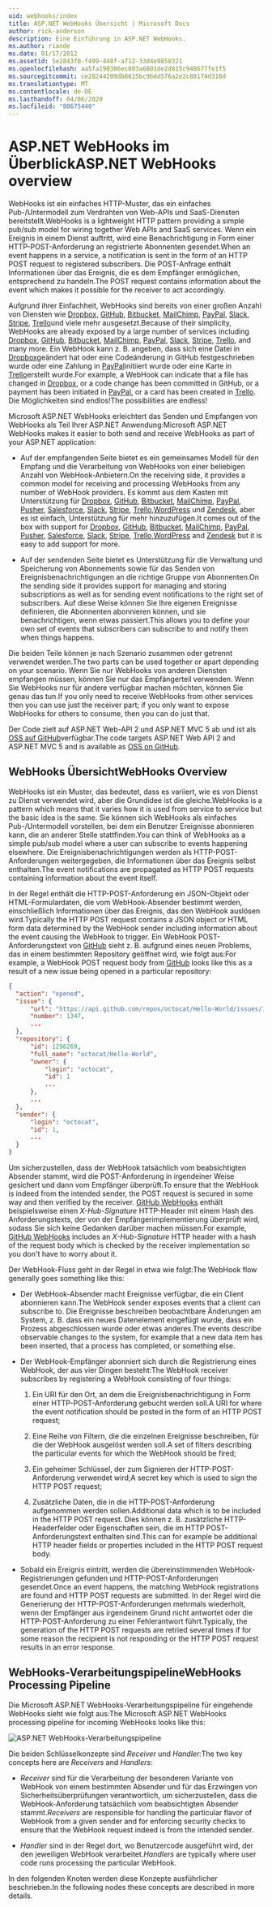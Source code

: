 ```yaml
---
uid: webhooks/index
title: ASP.NET WebHooks Übersicht | Microsoft Docs
author: rick-anderson
description: Eine Einführung in ASP.NET WebHooks.
ms.author: riande
ms.date: 01/17/2012
ms.assetid: 5e2843f0-f499-448f-a712-33d4e9858321
ms.openlocfilehash: aa5fa190386ec803a6801de2d815c948677fe1f5
ms.sourcegitcommit: ce28244209db8615bc9bdd576a2e2c88174d318d
ms.translationtype: MT
ms.contentlocale: de-DE
ms.lasthandoff: 04/06/2020
ms.locfileid: "80675440"
---
```

# <a name="aspnet-webhooks-overview"></a><span data-ttu-id="6ab88-103">ASP.NET WebHooks im Überblick</span><span class="sxs-lookup"><span data-stu-id="6ab88-103">ASP.NET WebHooks overview</span></span>

<span data-ttu-id="6ab88-104">WebHooks ist ein einfaches HTTP-Muster, das ein einfaches Pub-/Untermodell zum Verdrahten von Web-APIs und SaaS-Diensten bereitstellt.</span><span class="sxs-lookup"><span data-stu-id="6ab88-104">WebHooks is a lightweight HTTP pattern providing a simple pub/sub model for wiring together Web APIs and SaaS services.</span></span> <span data-ttu-id="6ab88-105">Wenn ein Ereignis in einem Dienst auftritt, wird eine Benachrichtigung in Form einer HTTP-POST-Anforderung an registrierte Abonnenten gesendet.</span><span class="sxs-lookup"><span data-stu-id="6ab88-105">When an event happens in a service, a notification is sent in the form of an HTTP POST request to registered subscribers.</span></span> <span data-ttu-id="6ab88-106">Die POST-Anfrage enthält Informationen über das Ereignis, die es dem Empfänger ermöglichen, entsprechend zu handeln.</span><span class="sxs-lookup"><span data-stu-id="6ab88-106">The POST request contains information about the event which makes it possible for the receiver to act accordingly.</span></span>

<span data-ttu-id="6ab88-107">Aufgrund ihrer Einfachheit, WebHooks sind bereits von einer großen Anzahl von Diensten wie [Dropbox,](http://dropbox.com/) [GitHub](https://www.github.com/), [Bitbucket,](https://bitbucket.org/) [MailChimp](http://www.mailchimp.com/), [PayPal](http://www.paypal.com/), [Slack](http://www.slack.com), [Stripe](http://www.stripe.com), [Trello](http://www.trello.com/)und viele mehr ausgesetzt.</span><span class="sxs-lookup"><span data-stu-id="6ab88-107">Because of their simplicity, WebHooks are already exposed by a large number of services including [Dropbox](http://dropbox.com/), [GitHub](https://www.github.com/), [Bitbucket](https://bitbucket.org/), [MailChimp](http://www.mailchimp.com/), [PayPal](http://www.paypal.com/), [Slack](http://www.slack.com), [Stripe](http://www.stripe.com), [Trello](http://www.trello.com/), and many more.</span></span> <span data-ttu-id="6ab88-108">Ein WebHook kann z. B. angeben, dass sich eine Datei in [Dropbox](http://dropbox.com/)geändert hat oder eine Codeänderung in GitHub festgeschrieben wurde oder eine Zahlung in [PayPal](http://www.paypal.com/)initiiert wurde oder eine Karte in [Trello](http://www.trello.com/)erstellt wurde.</span><span class="sxs-lookup"><span data-stu-id="6ab88-108">For example, a WebHook can indicate that a file has changed in [Dropbox](http://dropbox.com/), or a code change has been committed in GitHub, or a payment has been initiated in [PayPal](http://www.paypal.com/), or a card has been created in [Trello](http://www.trello.com/).</span></span> <span data-ttu-id="6ab88-109">Die Möglichkeiten sind endlos!</span><span class="sxs-lookup"><span data-stu-id="6ab88-109">The possibilities are endless!</span></span>

<span data-ttu-id="6ab88-110">Microsoft ASP.NET WebHooks erleichtert das Senden und Empfangen von WebHooks als Teil Ihrer ASP.NET Anwendung:</span><span class="sxs-lookup"><span data-stu-id="6ab88-110">Microsoft ASP.NET WebHooks makes it easier to both send and receive WebHooks as part of your ASP.NET application:</span></span>

* <span data-ttu-id="6ab88-111">Auf der empfangenden Seite bietet es ein gemeinsames Modell für den Empfang und die Verarbeitung von WebHooks von einer beliebigen Anzahl von WebHook-Anbietern.</span><span class="sxs-lookup"><span data-stu-id="6ab88-111">On the receiving side, it provides a common model for receiving and processing WebHooks from any number of WebHook providers.</span></span> <span data-ttu-id="6ab88-112">Es kommt aus dem Kasten mit Unterstützung für [Dropbox](http://dropbox.com/), [GitHub](https://www.github.com/), [Bitbucket](https://bitbucket.org/), [MailChimp](http://www.mailchimp.com/), [PayPal](http://www.paypal.com/), [Pusher](http://www.pusher.com), [Salesforce](http://www.salesforce.com), [Slack](http://www.slack.com), [Stripe](http://www.stripe.com), [Trello](http://www.trello.com/),[WordPress](http://www.wordpress.com) und [Zendesk,](https://www.zendesk.com/) aber es ist einfach, Unterstützung für mehr hinzuzufügen.</span><span class="sxs-lookup"><span data-stu-id="6ab88-112">It comes out of the box with support for [Dropbox](http://dropbox.com/), [GitHub](https://www.github.com/), [Bitbucket](https://bitbucket.org/), [MailChimp](http://www.mailchimp.com/), [PayPal](http://www.paypal.com/), [Pusher](http://www.pusher.com), [Salesforce](http://www.salesforce.com), [Slack](http://www.slack.com), [Stripe](http://www.stripe.com), [Trello](http://www.trello.com/),[WordPress](http://www.wordpress.com) and [Zendesk](https://www.zendesk.com/) but it is easy to add support for more.</span></span>

* <span data-ttu-id="6ab88-113">Auf der sendenden Seite bietet es Unterstützung für die Verwaltung und Speicherung von Abonnements sowie für das Senden von Ereignisbenachrichtigungen an die richtige Gruppe von Abonnenten.</span><span class="sxs-lookup"><span data-stu-id="6ab88-113">On the sending side it provides support for managing and storing subscriptions as well as for sending event notifications to the right set of subscribers.</span></span> <span data-ttu-id="6ab88-114">Auf diese Weise können Sie Ihre eigenen Ereignisse definieren, die Abonnenten abonnieren können, und sie benachrichtigen, wenn etwas passiert.</span><span class="sxs-lookup"><span data-stu-id="6ab88-114">This allows you to define your own set of events that subscribers can subscribe to and notify them when things happens.</span></span>

<span data-ttu-id="6ab88-115">Die beiden Teile können je nach Szenario zusammen oder getrennt verwendet werden.</span><span class="sxs-lookup"><span data-stu-id="6ab88-115">The two parts can be used together or apart depending on your scenario.</span></span> <span data-ttu-id="6ab88-116">Wenn Sie nur WebHooks von anderen Diensten empfangen müssen, können Sie nur das Empfängerteil verwenden. Wenn Sie WebHooks nur für andere verfügbar machen möchten, können Sie genau das tun.</span><span class="sxs-lookup"><span data-stu-id="6ab88-116">If you only need to receive WebHooks from other services then you can use just the receiver part; if you only want to expose WebHooks for others to consume, then you can do just that.</span></span>

<span data-ttu-id="6ab88-117">Der Code zielt auf ASP.NET Web-API 2 und ASP.NET MVC 5 ab und ist als [OSS auf GitHub](https://github.com/aspnet/WebHooks)verfügbar.</span><span class="sxs-lookup"><span data-stu-id="6ab88-117">The code targets ASP.NET Web API 2 and ASP.NET MVC 5 and is available as [OSS on GitHub](https://github.com/aspnet/WebHooks).</span></span>

## <a name="webhooks-overview"></a><span data-ttu-id="6ab88-118">WebHooks Übersicht</span><span class="sxs-lookup"><span data-stu-id="6ab88-118">WebHooks Overview</span></span>

<span data-ttu-id="6ab88-119">WebHooks ist ein Muster, das bedeutet, dass es variiert, wie es von Dienst zu Dienst verwendet wird, aber die Grundidee ist die gleiche.</span><span class="sxs-lookup"><span data-stu-id="6ab88-119">WebHooks is a pattern which means that it varies how it is used from service to service but the basic idea is the same.</span></span> <span data-ttu-id="6ab88-120">Sie können sich WebHooks als einfaches Pub-/Untermodell vorstellen, bei dem ein Benutzer Ereignisse abonnieren kann, die an anderer Stelle stattfinden.</span><span class="sxs-lookup"><span data-stu-id="6ab88-120">You can think of WebHooks as a simple pub/sub model where a user can subscribe to events happening elsewhere.</span></span> <span data-ttu-id="6ab88-121">Die Ereignisbenachrichtigungen werden als HTTP-POST-Anforderungen weitergegeben, die Informationen über das Ereignis selbst enthalten.</span><span class="sxs-lookup"><span data-stu-id="6ab88-121">The event notifications are propagated as HTTP POST requests containing information about the event itself.</span></span>

<span data-ttu-id="6ab88-122">In der Regel enthält die HTTP-POST-Anforderung ein JSON-Objekt oder HTML-Formulardaten, die vom WebHook-Absender bestimmt werden, einschließlich Informationen über das Ereignis, das den WebHook auslösen wird.</span><span class="sxs-lookup"><span data-stu-id="6ab88-122">Typically the HTTP POST request contains a JSON object or HTML form data determined by the WebHook sender including information about the event causing the WebHook to trigger.</span></span> <span data-ttu-id="6ab88-123">Ein WebHook POST-Anforderungstext von [GitHub](https://www.github.com/) sieht z. B. aufgrund eines neuen Problems, das in einem bestimmten Repository geöffnet wird, wie folgt aus:</span><span class="sxs-lookup"><span data-stu-id="6ab88-123">For example, a WebHook POST request body from [GitHub](https://www.github.com/) looks like this as a result of a new issue being opened in a particular repository:</span></span>

```json
{
  "action": "opened",
  "issue": {
      "url": "https://api.github.com/repos/octocat/Hello-World/issues/1347",
      "number": 1347,
      ...
  },
  "repository": {
      "id": 1296269,
      "full_name": "octocat/Hello-World",
      "owner": {
          "login": "octocat",
          "id": 1
          ...
      },
      ...
  },
  "sender": {
      "login": "octocat",
      "id": 1,
      ...
  }
}
```

<span data-ttu-id="6ab88-124">Um sicherzustellen, dass der WebHook tatsächlich vom beabsichtigten Absender stammt, wird die POST-Anforderung in irgendeiner Weise gesichert und dann vom Empfänger überprüft.</span><span class="sxs-lookup"><span data-stu-id="6ab88-124">To ensure that the WebHook is indeed from the intended sender, the POST request is secured in some way and then verified by the receiver.</span></span> <span data-ttu-id="6ab88-125">[GitHub WebHooks](https://developer.github.com/webhooks/) enthält beispielsweise einen *X-Hub-Signature* HTTP-Header mit einem Hash des Anforderungstexts, der von der Empfängerimplementierung überprüft wird, sodass Sie sich keine Gedanken darüber machen müssen.</span><span class="sxs-lookup"><span data-stu-id="6ab88-125">For example, [GitHub WebHooks](https://developer.github.com/webhooks/) includes an *X-Hub-Signature* HTTP header with a hash of the request body which is checked by the receiver implementation so you don't have to worry about it.</span></span>

<span data-ttu-id="6ab88-126">Der WebHook-Fluss geht in der Regel in etwa wie folgt:</span><span class="sxs-lookup"><span data-stu-id="6ab88-126">The WebHook flow generally goes something like this:</span></span>

* <span data-ttu-id="6ab88-127">Der WebHook-Absender macht Ereignisse verfügbar, die ein Client abonnieren kann.</span><span class="sxs-lookup"><span data-stu-id="6ab88-127">The WebHook sender exposes events that a client can subscribe to.</span></span> <span data-ttu-id="6ab88-128">Die Ereignisse beschreiben beobachtbare Änderungen am System, z. B. dass ein neues Datenelement eingefügt wurde, dass ein Prozess abgeschlossen wurde oder etwas anderes.</span><span class="sxs-lookup"><span data-stu-id="6ab88-128">The events describe observable changes to the system, for example that a new data item has been inserted, that a process has completed, or something else.</span></span>

* <span data-ttu-id="6ab88-129">Der WebHook-Empfänger abonniert sich durch die Registrierung eines WebHook, der aus vier Dingen besteht:</span><span class="sxs-lookup"><span data-stu-id="6ab88-129">The WebHook receiver subscribes by registering a WebHook consisting of four things:</span></span>

     1. <span data-ttu-id="6ab88-130">Ein URI für den Ort, an dem die Ereignisbenachrichtigung in Form einer HTTP-POST-Anforderung gebucht werden soll.</span><span class="sxs-lookup"><span data-stu-id="6ab88-130">A URI for where the event notification should be posted in the form of an HTTP POST request;</span></span>

     2. <span data-ttu-id="6ab88-131">Eine Reihe von Filtern, die die einzelnen Ereignisse beschreiben, für die der WebHook ausgelöst werden soll.</span><span class="sxs-lookup"><span data-stu-id="6ab88-131">A set of filters describing the particular events for which the WebHook should be fired;</span></span>

     3. <span data-ttu-id="6ab88-132">Ein geheimer Schlüssel, der zum Signieren der HTTP-POST-Anforderung verwendet wird;</span><span class="sxs-lookup"><span data-stu-id="6ab88-132">A secret key which is used to sign the HTTP POST request;</span></span>

     4. <span data-ttu-id="6ab88-133">Zusätzliche Daten, die in die HTTP-POST-Anforderung aufgenommen werden sollen.</span><span class="sxs-lookup"><span data-stu-id="6ab88-133">Additional data which is to be included in the HTTP POST request.</span></span> <span data-ttu-id="6ab88-134">Dies können z. B. zusätzliche HTTP-Headerfelder oder Eigenschaften sein, die im HTTP POST-Anforderungstext enthalten sind.</span><span class="sxs-lookup"><span data-stu-id="6ab88-134">This can for example be additional HTTP header fields or properties included in the HTTP POST request body.</span></span>

* <span data-ttu-id="6ab88-135">Sobald ein Ereignis eintritt, werden die übereinstimmenden WebHook-Registrierungen gefunden und HTTP-POST-Anforderungen gesendet.</span><span class="sxs-lookup"><span data-stu-id="6ab88-135">Once an event happens, the matching WebHook registrations are found and HTTP POST requests are submitted.</span></span> <span data-ttu-id="6ab88-136">In der Regel wird die Generierung der HTTP-POST-Anforderungen mehrmals wiederholt, wenn der Empfänger aus irgendeinem Grund nicht antwortet oder die HTTP-POST-Anforderung zu einer Fehlerantwort führt.</span><span class="sxs-lookup"><span data-stu-id="6ab88-136">Typically, the generation of the HTTP POST requests are retried several times if for some reason the recipient is not responding or the HTTP POST request results in an error response.</span></span>

## <a name="webhooks-processing-pipeline"></a><span data-ttu-id="6ab88-137">WebHooks-Verarbeitungspipeline</span><span class="sxs-lookup"><span data-stu-id="6ab88-137">WebHooks Processing Pipeline</span></span>

<span data-ttu-id="6ab88-138">Die Microsoft ASP.NET WebHooks-Verarbeitungspipeline für eingehende WebHooks sieht wie folgt aus:</span><span class="sxs-lookup"><span data-stu-id="6ab88-138">The Microsoft ASP.NET WebHooks processing pipeline for incoming WebHooks looks like this:</span></span>

![ASP.NET WebHooks-Verarbeitungspipeline](_static/WebHookReceivers.png)

<span data-ttu-id="6ab88-140">Die beiden Schlüsselkonzepte sind *Receiver* und *Handler:*</span><span class="sxs-lookup"><span data-stu-id="6ab88-140">The two key concepts here are *Receivers* and *Handlers*:</span></span>

* <span data-ttu-id="6ab88-141">*Receiver* sind für die Verarbeitung der besonderen Variante von WebHook von einem bestimmten Absender und für das Erzwingen von Sicherheitsüberprüfungen verantwortlich, um sicherzustellen, dass die WebHook-Anforderung tatsächlich vom beabsichtigten Absender stammt.</span><span class="sxs-lookup"><span data-stu-id="6ab88-141">*Receivers* are responsible for handling the particular flavor of WebHook from a given sender and for enforcing security checks to ensure that the WebHook request indeed is from the intended sender.</span></span>

* <span data-ttu-id="6ab88-142">*Handler* sind in der Regel dort, wo Benutzercode ausgeführt wird, der den jeweiligen WebHook verarbeitet.</span><span class="sxs-lookup"><span data-stu-id="6ab88-142">*Handlers* are typically where user code runs processing the particular WebHook.</span></span>

<span data-ttu-id="6ab88-143">In den folgenden Knoten werden diese Konzepte ausführlicher beschrieben.</span><span class="sxs-lookup"><span data-stu-id="6ab88-143">In the following nodes these concepts are described in more details.</span></span>
